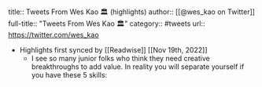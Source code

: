 title:: Tweets From Wes Kao 🏛 (highlights)
author:: [[@wes_kao on Twitter]]
full-title:: "Tweets From Wes Kao 🏛"
category:: #tweets
url:: https://twitter.com/wes_kao

- Highlights first synced by [[Readwise]] [[Nov 19th, 2022]]
	- I see so many junior folks who think they need creative breakthroughs to add value. In reality you will separate yourself if you have these 5 skills: